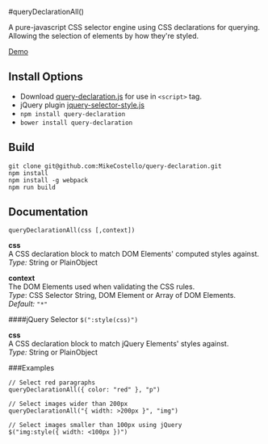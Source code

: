 #queryDeclarationAll()

A pure-javascript CSS selector engine using CSS declarations for querying. Allowing the selection of elements by how they're styled.

[Demo](http://mikecostello.github.io/query-declaration)

## Install Options
* Download [query-declaration.js](https://raw.githubusercontent.com/MikeCostello/query-declaration/master/dist/query-declaration.min.js) for use in `<script>` tag.
* jQuery plugin [jquery-selector-style.js](https://raw.githubusercontent.com/MikeCostello/query-declaration/master/dist/jquery-selector-style.min.js)
* `npm install query-declaration`
* `bower install query-declaration`

## Build
```
git clone git@github.com:MikeCostello/query-declaration.git
npm install
npm install -g webpack
npm run build
```

## Documentation

`queryDeclarationAll(css [,context])`

**css**  
A CSS declaration block to match DOM Elements' computed styles against.  
*Type:* String or PlainObject

**context**  
The DOM Elements used when validating the CSS rules.  
*Type*: CSS Selector String, DOM Element or Array of DOM Elements.  
*Default:* `"*"`

####jQuery Selector
`$(":style(css)")`

**css**  
A CSS declaration block to match jQuery Elements' styles against.  
*Type:* String or PlainObject


###Examples

```
// Select red paragraphs
queryDeclarationAll({ color: "red" }, "p")

// Select images wider than 200px
queryDeclarationAll("{ width: >200px }", "img")

// Select images smaller than 100px using jQuery
$("img:style({ width: <100px })")
```
